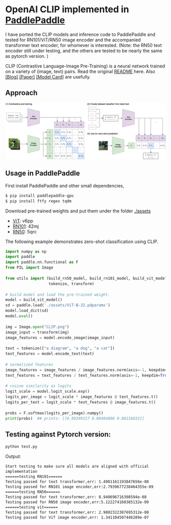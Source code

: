 # OpenAI CLIP implemented in [PaddlePaddle](https://github.com/PaddlePaddle/Paddle)

I have ported the CLIP models and inference code to PaddlePaddle and tested for RN101/ViT/RN50 image encoder and the accompanied transformer text encoder, for whomever is interested. (Note: the RN50 text encoder still under testing, and the others are tested to be  nearly the same as pytorch version. )

CLIP (Contrastive Language-Image Pre-Training) is a neural network trained on a variety of (image, text) pairs. Read the original [README](./README_orig.md) here. Also
[[Blog]](https://openai.com/blog/clip/) [[Paper]](https://arxiv.org/abs/2103.00020) [[Model Card]](model-card.md) are usefully.

## Approach

![CLIP](CLIP.png)

## Usage in PaddlePaddle
First install PaddlePaddle and other small dependencies,
``` bash
$ pip install paddlepaddle-gpu
$ pip install ftfy regex tqdm
```

Download pre-trained weights and put them under the folder [./assets](./assets)
- [ViT](https://pan.baidu.com/s/1_RRVAmKg1L9_9SitaA0SAA): v6pp
- [RN101](https://pan.baidu.com/s/1FFzLs_SogVW_OS_LNe_4ZQ): 42mj
- [RN50](https://pan.baidu.com/s/1IKRkYxfpfolklT1_S_u1rQ): 5qrc

The following example demonstrates zero-shot classification using CLIP.

``` python
import numpy as np
import paddle
import paddle.nn.functional as F
from PIL import Image

from utils import (build_rn50_model, build_rn101_model, build_vit_model,
                   tokenize, transform)

# build model and load the pre-trained weight.
model = build_vit_model()
sd = paddle.load('./assets/ViT-B-32.pdparams')
model.load_dict(sd)
model.eval()

img = Image.open("CLIP.png")
image_input = transform(img)
image_features = model.encode_image(image_input)

text = tokenize(["a diagram", "a dog", "a cat"])
text_features = model.encode_text(text)

# normalized features
image_features = image_features / image_features.norm(axis=-1, keepdim=True)
text_features = text_features / text_features.norm(axis=-1, keepdim=True)

# cosine similarity as logits
logit_scale = model.logit_scale.exp()
logits_per_image = logit_scale * image_features @ text_features.t()
logits_per_text = logit_scale * text_features @ image_features.t()

probs = F.softmax(logits_per_image).numpy()
print(probs)  ## prints: [[0.99299157 0.00484808 0.00216033]]


```


## Testing against Pytorch version:
``` sh
python test.py
```
Output:

``` Terminal
Start testing to make sure all models are aligned with official implementation
======testing RN101======
Testing passed for text transformer,err: 1.4901161193847656e-08
Testing passed for RN101 image encoder,err:2.7939677238464355e-09
======testing RN50======
Testing passed for text transformer,err: 8.940696716308594e-08
Testing passed for RN50 image encoder,err:5.122274160385132e-09
======testing vit======
Testing passed for text transformer,err: 2.9802322387695312e-08
Testing passed for ViT image encoder,err: 1.341104507446289e-07
```
